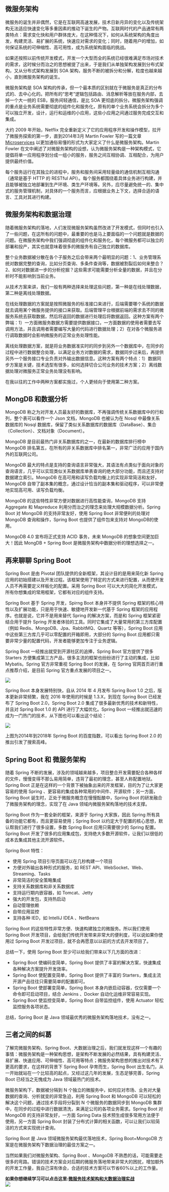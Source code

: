 ## 微服务架构

微服务的诞生并非偶然，它是在互联网高速发展，技术日新月异的变化以及传统架构无法适应快速变化等多重因素的推动下诞生的产物。互联网时代的产品通常有两类特点：需求变化快和用户群体庞大，在这种情况下，如何从系统架构的角度出发，构建灵活、易扩展的系统，快速应对需求的变化；同时，随着用户的增加，如何保证系统的可伸缩性、高可用性，成为系统架构面临的挑战。

如果还按照以前传统开发模式，开发一个大型而全的系统已经很难满足市场对技术的需求，这时候分而治之的思想被提了出来，于是我们从单独架构发展到分布式架构，又从分布式架构发展到
SOA 架构，服务不断的被拆分和分解，粒度也越来越小，直到微服务架构的诞生。

微服务架构是 SOA
架构的传承，但一个最本质的区别就在于微服务是真正的分布式的、去中心化的。把所有的“思考”逻辑包括路由、消息解析等放在服务内部，去掉一个大一统的
ESB，服务间轻通信，是比 SOA
更彻底的拆分。微服务架构强调的重点是业务系统需要彻底的组件化和服务化，原有的单个业务系统会拆分为多个可以独立开发，设计，运行和运维的小应用，这些小应用之间通过服务完成交互和集成。

大约 2009 年开始，Netflix 完全重新定义了它的应用程序开发和操作模型，拉开了微服务探索的第一步，直到2014年3月 Martin Fowler
写的一篇文章 [Microservices](http://martinfowler.com/articles/microservices.html)
以更加通俗易懂的形式为大家定义了什么是微服务架构。Martin Fowler
在文中阐述了对微服务架构的设想，认为微服务架构是一种架构模式，它提倡将单一应用程序划分成一组小的服务，服务之间互相协调、互相配合，为用户提供最终价值。

每个服务运行在其独立的进程中，服务和服务间采用轻量级的通信机制互相沟通（通常是基于 HTTP 的 RESTful
API）。每个服务都围绕着具体业务进行构建，并且能够被独立地部署到生产环境、类生产环境等。另外，应尽量避免统一的、集中式的服务管理机制，对具体的一个服务而言，应根据业务上下文，选择合适的语言、工具对其进行构建。

## 微服务架构和数据治理

随着微服务架构的落地，人们发现微服务架构虽然改进了开发模式，但同时也引入了一些问题，在这所有的问题中，最重要的也是马上要面临的一个问题就是数据的问题。在微服务架构中我们强调彻底的组件化和服务化，每个微服务都可以独立的部署和投产，其实也就意味着很多的微服务有自己独立的数据库。

整个业务数据被分散在各个子服务之后会带来两个最明显的问题：1、业务管理系统对数据完整的查询，比如分页查询、多条件查询等，数据被割裂后如何来整合？2、如何对数据进一步的分析挖掘？这些需求可能需要分析全量的数据，并且在分析时不能影响到当前业务。

从技术方案来讲，我们一般有两种选择来处理这些问题，第一种是在线处理数据，第二种是离线处理数据。

在线处理数据的方案就是按照微服务的标准接口来进行，后端需要哪个系统的数据就去调用某个微服务提供的接口来获取。后端管理平台根据前端的需求去不同的微服务系统去获取数据，然后将返回的数据进行处理后将数据返回。这种方案有两个弊端：1）一方面微服务数据方需要提供数据接口，一方面数据的使用者需要去写调用方法，并且调用者需要编写大量的代码进行数据处理；2）在对各个微服务进行调取数据时会影响微服务的正常业务处理性能。

离线处理数据方案，就是将业务数据准实时的同步到另外一个数据库中，在同步的过程中进行数据整合处理，以满足业务方对数据的需求，数据同步过来后，再提供另外一个服务接口专业负责对外输出数据信息。这种方案有两个特点：1）数据同步方案是关键，技术选型有很多，如何选择切合公司业务的技术方案；2）离线数据处理对微服务正常业务处理没有影响。

在我以往的工作中两种方案都实施过，个人更倾向于使用第二种方案。

## MongDB 和数据分析

MongoDB 称之为对开发人员最友好的数据库，不再强调传统关系数据库中的行和列，整个表可以看作一个 Json 文档，MongoDB 也被认为在 Nosql
中最像关系数据库的 Nosql 数据库，保留了类似关系数据库的数据库（DataBase）、集合（Collection）、文档对象（Document）。

MongoDB 是目前最热门非关系数据库的之一，在最新的数据库排行榜中 MongoDB
排名第五，在所有的非关系数据库中排名第一，非常广泛的应用于国内外的互联网公司。

MongoDB
最大的特点是支持的查询语言非常强大，其语法有点类似于面向对象的查询语言，几乎可以实现类似关系数据库单表查询的绝大部分功能，而且还支持对数据建立索引。MongoDB
在高可用和读写负载均衡上的实现非常简洁和友好，MongoDB 自带了副本集的概念，通过设计恰当的副本集和驱动程序，可以非常便地实现高可用、读写负载均衡。

MongoDB 的这些特性非常方便对数据进行高性能查询，MongoDB 支持 Aggregate 和 Mapreduce
利用分而治之的理念来处理大规模数据分析。Spring Boot 对 MongoDB 的支持非常友好，使用 Spring Boot 非常便利的处理对
MongoDB 查询和操作，Spring Boot 也提供了组件包来支持对 MongoDB的使用。

MongoDB 4.0 宣布将正式支持 ACID 事务，未来 MongoDB 的想象空间更加巨大！因此 MongDB + Spring Boot
是微服务架构中数据分析的理想选择之一。

## 再来聊聊 Spring Boot

Spring Boot 是由 Pivotal 团队提供的全新框架，其设计目的是用来简化新 Spring
应用的初始搭建以及开发过程。该框架使用了特定的方式来进行配置，从而使开发人员不再需要定义样板化的配置。采用 Spring Boot
可以大大的简化开发模式，所有你想集成的常用框架，它都有对应的组件支持。

Spring Boot 基于 Spring 开发，Spirng Boot 本身并不提供 Spring
框架的核心特性以及扩展功能，只是用于快速、敏捷地开发新一代基于 Spring 框架的应用程序。也就是说，它并不是用来替代 Spring 的解决方案，而是和
Spring 框架紧密结合用于提升 Spring 开发者体验的工具。同时它集成了大量常用的第三方库配置（例如
Redis、MongoDB、Jpa、RabbitMQ、Quartz 等等），Spring Boot 应用中这些第三方库几乎可以零配置的开箱即用，大部分的
Spring Boot 应用都只需要非常少量的配置代码，开发者能够更加专注于业务逻辑。

Spring Boot 一经推出就受到开源社区的追捧，Spring Boot 官方提供了很多 Starters
方便集成第三方产品，很多主流的框架也纷纷进行了主动的集成，比如 Mybatis。Spring 官方非常重视 Spring Boot 的发展，在 Spring
官网首页进行重点推荐介绍，是目前 Spring 官方重点发展的项目之一。

![](../md/img/ityouknow/spring.png)

Spring Boot 本身发展特别快，自从 2014 年 4 月发布 Spring Boot 1.0 之后，版本更新非常频繁，我在 2016
年使用的时候是 1.3.X，到现在 Spring Boot 已经发布了 Spring Boot 2.0，Spring Boot 2.0
集成了很多最新优秀的技术和新特性，并且对 Spring Boot 1.0 的 API 进行了大幅优化。Spring Boot
一经推出就迅速的成为一门热门的技术，从下图也可以看出这个结论：

![](../md/img/ityouknow/springboot-hot.png)

上图为2014年到2018年 Spring Boot 的百度指数，可以看出 Spring Boot 2.0 的推出引发了搜索高峰。

## Spring Boot 和 微服务架构

随着 Spring
不断的发展，涉及的领域越来越多，项目整合开发需要配合各种各样的文件，慢慢变得不那么易用简单，违背了最初的理念，甚至人称配置地狱。Spring Boot
正是在这样的一个背景下被抽象出来的开发框架，目的为了让大家更容易的使用 Spring 、更容易的集成各种常用的中间件、开源软件；另一方面，Spring
Boot 诞生时，正处于微服务概念在慢慢酝酿中，Spring Boot 的研发融合了微服务架构的理念，实现了在 Java 领域内微服务架构落地的技术支撑。

Spring Boot 作为一套全新的框架，来源于 Spring 大家族，因此 Spring 所有具备的功能它都有，而且更容易使用；Spring Boot
以约定大于配置的核心思想，默认帮我们进行了很多设置，多数 Spring Boot 应用只需要很少的 Spring 配置。Spring Boot
开发了很多的应用集成包，支持绝大多数开源软件，让我们以很低的成本去集成其他主流开源软件。

Spring Boot 特性：

  * 使用 Spring 项目引导页面可以在几秒构建一个项目
  * 方便对外输出各种形式的服务，如 REST API、WebSocket、Web、Streaming、Tasks
  * 非常简洁的安全策略集成
  * 支持关系数据库和非关系数据库
  * 支持运行期内嵌容器，如 Tomcat、Jetty
  * 强大的开发包，支持热启动
  * 自动管理依赖
  * 自带应用监控
  * 支持各种 IED，如 IntelliJ IDEA 、NetBeans

Spring Boot 的这些特性非常方便、快速构建独立的微服务。所以我们使用 Spring Boot
开发项目，会给我们传统开发带来非常大的便利度，可以说如果你使用过 Spring Boot 开发过项目，就不会再愿意以以前的方式去开发项目了。

总结一下，使用 Spring Boot 至少可以给我们带来以下几方面的改进：

  * Spring Boot 使编码变简单，Spring Boot 提供了丰富的解决方案，快速集成各种解决方案提升开发效率。
  * Spring Boot 使配置变简单，Spring Boot 提供了丰富的 Starters，集成主流开源产品往往只需要简单的配置即可。
  * Spring Boot 使部署变简单，Spring Boot 本身内嵌启动容器，仅仅需要一个命令即可启动项目，结合 Jenkins 、Docker 自动化运维非常容易实现。
  * Spring Boot 使监控变简单，Spring Boot 自带监控组件，使用 Actuator 轻松监控服务各项状态。

总结，Spring Boot 是 Java 领域最优秀的微服务架构落地技术，没有之一。

## 三者之间的纠葛

了解完微服务架构、Spring
Boot、大数据治理之后，我们就发现这样一个有趣的事情：微服务架构是一种架构思想，是架构不断发展的必然结果，具有构建灵活、易扩展、快速应用、可伸缩性、高可用等特点；微服务架构思想的推出对技术有了更高的要求，在这样的背景下
Spring Boot 孕育而生，Spring Boot 出生名门，从一开始就站在一个比较高的起点，又经过这几年的发展，生态足够完善，Spring Boot
已经当之无愧成为 Java 领域最热门的技术。

微服务架构下，数据被分隔到 N 个独立的微服务中，如何应对市场、业务对大量数据的查询、分析就变的非常急迫，利用 Spring Boot 和 MongoDB
可以轻松的解决这个问题，通过技术手段将分裂到 N 个微服务的数据同步到 MongoDB
集群中，在同步的过程中进行数据清洗，来满足公司的各项业务需求。Spring Boot 对 MongoDB 的支持非常友好，一方面 Spring Data
技术预生成很多常用方法便于使用，另一方面 Spring Boot 封装了分布式计算的相关函数，可以让我们以较简洁的方式来实现统计查询。

Spring Boot 是 Java 领域微服务架构最优落地技术，Spring Boot+MongoDB 方案是在微服务架构下数据治理的最佳方案之一。

当然如果我们对微服务架构、Spring Boot 、MongoDB
不熟悉的话，可能需要走很多的弯路。错误的技术方案会对后期的微服务落地带来非常大的困扰，增加额外的开发工作量，我自己深有体会，合适的技术方案可以节省60%以上的工作量。

**如果你想继续学习可以点击这里:[微服务技术架构和大数据治理实战](http://blog.51cto.com/cloumn/detail/4)**  
![](../md/img/ityouknow/51cto-spring-boot.jpg)

